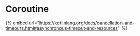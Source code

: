 # Coroutine



{% embed url="https://kotlinlang.org/docs/cancellation-and-timeouts.html#asynchronous-timeout-and-resources" %}

